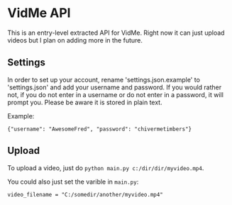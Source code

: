 
# VidMe API

This is an entry-level extracted API for VidMe. Right now it can just upload videos but I plan on adding more in the future.

## Settings

In order to set up your account, rename 'settings.json.example' to 'settings.json' and add your username and password. If you would rather not, if you do not enter in a username or do not enter in a password, it will prompt you. Please be aware it is stored in plain text.

Example:

```
{"username": "AwesomeFred", "password": "chivermetimbers"}
```

## Upload

To upload a video, just do `python main.py c:/dir/dir/myvideo.mp4`.

You could also just set the varible in `main.py`:

```
video_filename = "C:/somedir/another/myvideo.mp4"
```
